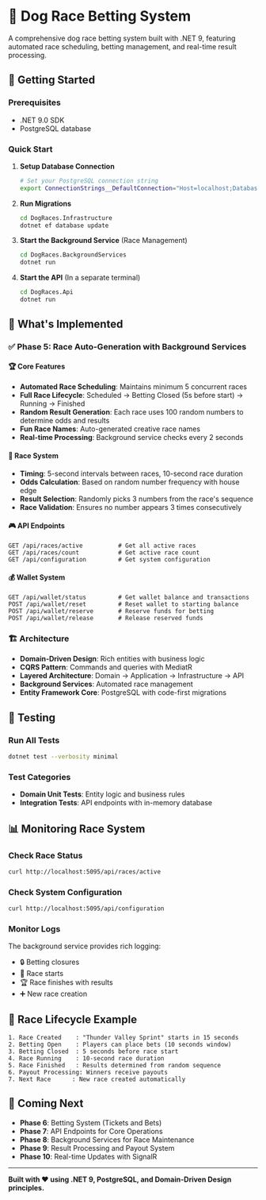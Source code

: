 # 🏁 Dog Race Betting System

A comprehensive dog race betting system built with .NET 9, featuring automated race scheduling, betting management, and real-time result processing.

## 🚀 Getting Started

### Prerequisites

- .NET 9.0 SDK
- PostgreSQL database

### Quick Start

1. **Setup Database Connection**

   ```bash
   # Set your PostgreSQL connection string
   export ConnectionStrings__DefaultConnection="Host=localhost;Database=DogRaces;Username=your_user;Password=your_password"
   ```

2. **Run Migrations**

   ```bash
   cd DogRaces.Infrastructure
   dotnet ef database update
   ```

3. **Start the Background Service** (Race Management)

   ```bash
   cd DogRaces.BackgroundServices
   dotnet run
   ```

4. **Start the API** (In a separate terminal)
   ```bash
   cd DogRaces.Api
   dotnet run
   ```

## 🎯 What's Implemented

### ✅ **Phase 5: Race Auto-Generation with Background Services**

#### 🏆 **Core Features**

- **Automated Race Scheduling**: Maintains minimum 5 concurrent races
- **Full Race Lifecycle**: Scheduled → Betting Closed (5s before start) → Running → Finished
- **Random Result Generation**: Each race uses 100 random numbers to determine odds and results
- **Fun Race Names**: Auto-generated creative race names
- **Real-time Processing**: Background service checks every 2 seconds

#### 🎲 **Race System**

- **Timing**: 5-second intervals between races, 10-second race duration
- **Odds Calculation**: Based on random number frequency with house edge
- **Result Selection**: Randomly picks 3 numbers from the race's sequence
- **Race Validation**: Ensures no number appears 3 times consecutively

#### 🎮 **API Endpoints**

```http
GET /api/races/active          # Get all active races
GET /api/races/count           # Get active race count
GET /api/configuration         # Get system configuration
```

#### 💰 **Wallet System**

```http
GET /api/wallet/status         # Get wallet balance and transactions
POST /api/wallet/reset         # Reset wallet to starting balance
POST /api/wallet/reserve       # Reserve funds for betting
POST /api/wallet/release       # Release reserved funds
```

### 🏗️ **Architecture**

- **Domain-Driven Design**: Rich entities with business logic
- **CQRS Pattern**: Commands and queries with MediatR
- **Layered Architecture**: Domain → Application → Infrastructure → API
- **Background Services**: Automated race management
- **Entity Framework Core**: PostgreSQL with code-first migrations

## 🧪 Testing

### Run All Tests

```bash
dotnet test --verbosity minimal
```

### Test Categories

- **Domain Unit Tests**: Entity logic and business rules
- **Integration Tests**: API endpoints with in-memory database

## 📊 Monitoring Race System

### Check Race Status

```bash
curl http://localhost:5095/api/races/active
```

### Check System Configuration

```bash
curl http://localhost:5095/api/configuration
```

### Monitor Logs

The background service provides rich logging:

- 🔒 Betting closures
- 🚀 Race starts
- 🏆 Race finishes with results
- ➕ New race creation

## 🎯 Race Lifecycle Example

```
1. Race Created    : "Thunder Valley Sprint" starts in 15 seconds
2. Betting Open    : Players can place bets (10 seconds window)
3. Betting Closed  : 5 seconds before race start
4. Race Running    : 10-second race duration
5. Race Finished   : Results determined from random sequence
6. Payout Processing: Winners receive payouts
7. Next Race      : New race created automatically
```

## 🔮 Coming Next

- **Phase 6**: Betting System (Tickets and Bets)
- **Phase 7**: API Endpoints for Core Operations
- **Phase 8**: Background Services for Race Maintenance
- **Phase 9**: Result Processing and Payout System
- **Phase 10**: Real-time Updates with SignalR

---

**Built with ❤️ using .NET 9, PostgreSQL, and Domain-Driven Design principles.**
